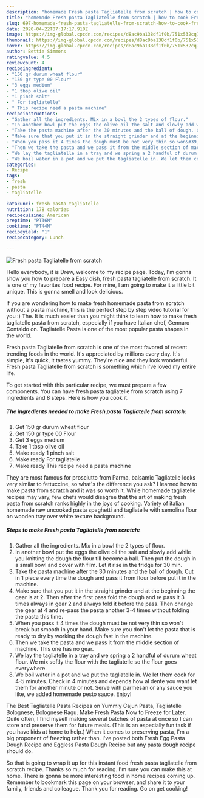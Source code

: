 ```yaml
---
description: "homemade Fresh pasta Tagliatelle from scratch | how to cook Fresh pasta Tagliatelle from scratch"
title: "homemade Fresh pasta Tagliatelle from scratch | how to cook Fresh pasta Tagliatelle from scratch"
slug: 697-homemade-fresh-pasta-tagliatelle-from-scratch-how-to-cook-fresh-pasta-tagliatelle-from-scratch
date: 2020-04-22T07:17:17.910Z
image: https://img-global.cpcdn.com/recipes/d8ac9ba138df1f0b/751x532cq70/fresh-pasta-tagliatelle-from-scratch-recipe-main-photo.jpg
thumbnail: https://img-global.cpcdn.com/recipes/d8ac9ba138df1f0b/751x532cq70/fresh-pasta-tagliatelle-from-scratch-recipe-main-photo.jpg
cover: https://img-global.cpcdn.com/recipes/d8ac9ba138df1f0b/751x532cq70/fresh-pasta-tagliatelle-from-scratch-recipe-main-photo.jpg
author: Bettie Simmons
ratingvalue: 4.5
reviewcount: 4
recipeingredient:
- "150 gr durum wheat flour"
- "150 gr type 00 Flour"
- "3 eggs medium"
- "1 tbsp olive oil"
- "1 pinch salt"
- " For tagliatelle"
- " This recipe need a pasta machine"
recipeinstructions:
- "Gather all the ingredients. Mix in a bowl the 2 types of flour."
- "In another bowl put the eggs the olive oil the salt and slowly add while you knitting the dough the flour till become a ball. Then put the dough in a small bowl and cover with film. Let it rise in the fridge for 30 min."
- "Take the pasta machine after the 30 minutes and the ball of dough. Cut in 1 piece every time the dough and pass it from flour before put it in the machine."
- "Make sure that you put it in the straight grinder and at the beginning the gear is at 2. Then after the first pass fold the dough and re pass it 3 times always in gear 2 and always fold it before the pass. Then change the gear at 4 and re-pass the pasta another 3-4 times without folding the pasta this time."
- "When you pass it 4 times the dough must be not very thin so won&#39;t break but smooth in your hand. Make sure you don&#39;t let the pasta that is ready to dry by working the dough fast in the machine."
- "Then we take the pasta and we pass it from the middle section of machine. This one has no gear."
- "We lay the tagliatelle in a tray and we spring a 2 handful of durum wheat flour. We mix softly the flour with the tagliatelle so the flour goes everywhere."
- "We boil water in a pot and we put the tagliatelle in. We let them cook for 4-5 minutes. Check in 4 minutes and depends how al dente you want let them for another minute or not. Serve with parmesan or any sauce you like, we added homemade pesto sauce. Enjoy!"
categories:
- Recipe
tags:
- fresh
- pasta
- tagliatelle

katakunci: fresh pasta tagliatelle 
nutrition: 178 calories
recipecuisine: American
preptime: "PT36M"
cooktime: "PT44M"
recipeyield: "1"
recipecategory: Lunch

---
```



![Fresh pasta Tagliatelle from scratch](https://img-global.cpcdn.com/recipes/d8ac9ba138df1f0b/751x532cq70/fresh-pasta-tagliatelle-from-scratch-recipe-main-photo.jpg)

Hello everybody, it is Drew, welcome to my recipe page. Today, I'm gonna show you how to prepare a Easy dish, fresh pasta tagliatelle from scratch. It is one of my favorites food recipe. For mine, I am going to make it a little bit unique. This is gonna smell and look delicious.

If you are wondering how to make fresh homemade pasta from scratch without a pasta machine, this is the perfect step by step video tutorial for you :) The. It is much easier than you might think to learn how to make fresh tagliatelle pasta from scratch, especially if you have Italian chef, Gennaro Contaldo on. Tagliatelle Pasta is one of the most popular pasta shapes in the world.

Fresh pasta Tagliatelle from scratch is one of the most favored of recent trending foods in the world. It's appreciated by millions every day. It's simple, it's quick, it tastes yummy. They're nice and they look wonderful. Fresh pasta Tagliatelle from scratch is something which I've loved my entire life.


To get started with this particular recipe, we must prepare a few components. You can have fresh pasta tagliatelle from scratch using 7 ingredients and 8 steps. Here is how you cook it.

<!--inarticleads1-->

##### The ingredients needed to make Fresh pasta Tagliatelle from scratch:

1. Get 150 gr durum wheat flour
1. Get 150 gr type 00 Flour
1. Get 3 eggs medium
1. Take 1 tbsp olive oil
1. Make ready 1 pinch salt
1. Make ready  For tagliatelle
1. Make ready  This recipe need a pasta machine


They are most famous for prosciutto from Parma, balsamic Tagliatelle looks very similar to fettuccine, so what&#39;s the difference you ask? I learned how to make pasta from scratch and it was so worth it. While homemade tagliatelle recipes may vary, few chefs would disagree that the art of making fresh pasta from scratch ranks highly in the joys of cooking. Variety of italian homemade raw uncooked pasta spaghetti and tagliatelle with semolina flour on wooden tray over white texture background. 

<!--inarticleads2-->

##### Steps to make Fresh pasta Tagliatelle from scratch:

1. Gather all the ingredients. Mix in a bowl the 2 types of flour.
1. In another bowl put the eggs the olive oil the salt and slowly add while you knitting the dough the flour till become a ball. Then put the dough in a small bowl and cover with film. Let it rise in the fridge for 30 min.
1. Take the pasta machine after the 30 minutes and the ball of dough. Cut in 1 piece every time the dough and pass it from flour before put it in the machine.
1. Make sure that you put it in the straight grinder and at the beginning the gear is at 2. Then after the first pass fold the dough and re pass it 3 times always in gear 2 and always fold it before the pass. Then change the gear at 4 and re-pass the pasta another 3-4 times without folding the pasta this time.
1. When you pass it 4 times the dough must be not very thin so won&#39;t break but smooth in your hand. Make sure you don&#39;t let the pasta that is ready to dry by working the dough fast in the machine.
1. Then we take the pasta and we pass it from the middle section of machine. This one has no gear.
1. We lay the tagliatelle in a tray and we spring a 2 handful of durum wheat flour. We mix softly the flour with the tagliatelle so the flour goes everywhere.
1. We boil water in a pot and we put the tagliatelle in. We let them cook for 4-5 minutes. Check in 4 minutes and depends how al dente you want let them for another minute or not. Serve with parmesan or any sauce you like, we added homemade pesto sauce. Enjoy!


The Best Tagliatelle Pasta Recipes on Yummly Cajun Pasta, Tagliatelle Bolognese, Bolognese Ragu. Make Fresh Pasta Now to Freeze for Later. Quite often, I find myself making several batches of pasta at once so I can store and preserve them for future meals. (This is an especially fun task if you have kids at home to help.) When it comes to preserving pasta, I&#39;m a big proponent of freezing rather than. I&#39;ve posted both Fresh Egg Pasta Dough Recipe and Eggless Pasta Dough Recipe but any pasta dough recipe should do. 

So that is going to wrap it up for this instant food fresh pasta tagliatelle from scratch recipe. Thanks so much for reading. I'm sure you can make this at home. There is gonna be more interesting food in home recipes coming up. Remember to bookmark this page on your browser, and share it to your family, friends and colleague. Thank you for reading. Go on get cooking!
